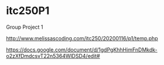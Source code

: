 # itc250P1
Group Project 1

http://www.melissascoding.com/itc250/20200116/p1/temp.php

https://docs.google.com/document/d/1gdPgKhhHimFnDMkdk-o2zXfDmdcsvT22n5364WlDSD4/edit#

